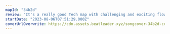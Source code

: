 ```yaml
---
mapId: "34b2d"
review: "It's a really good Tech map with challenging and exciting flow but also easy to play. \n\n- zeon-gitien -"
startDate: "2023-08-06T07:51:29.000Z"
coverUrlOverwrite: https://cdn.assets.beatleader.xyz/songcover-34b2d-cover.jpg
---
```

